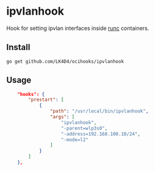 # ipvlanhook

Hook for setting ipvlan interfaces inside
[runc](https://github.com/opencontainers/runc) containers.

## Install

`go get github.com/LK4D4/ocihooks/ipvlanhook`

## Usage
```json
	"hooks": {
		"prestart": [
			{
				"path": "/usr/local/bin/ipvlanhook",
				"args": [
					"ipvlanhook",
					"-parent=wlp3s0",
					"-address=192.168.100.10/24",
					"-mode=l2"
				]
			}
		]
	},
```
